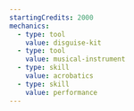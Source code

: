```yaml
---
startingCredits: 2000
mechanics:
  - type: tool
    value: disguise-kit
  - type: tool
    value: musical-instrument
  - type: skill
    value: acrobatics
  - type: skill
    value: performance
---
```

